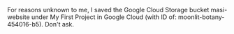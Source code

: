 For reasons unknown to me, I saved the Google Cloud Storage bucket masi-website under My First Project in Google Cloud (with ID of: moonlit-botany-454016-b5). Don't ask.